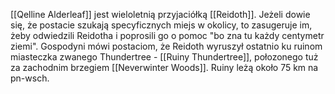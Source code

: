 [[Qelline Alderleaf]] jest wieloletnią przyjaciółką [[Reidoth]]. Jeżeli dowie się, że postacie szukają specyficznych miejs w okolicy, to zasugeruje im, żeby odwiedzili Reidotha i poprosili go o pomoc "bo zna tu każdy centymetr ziemi". Gospodyni mówi postaciom, że Reidoth wyruszył ostatnio ku ruinom miasteczka zwanego Thundertree - [[Ruiny Thundertree]], połozonego tuż za zachodnim brzegiem [[Neverwinter Woods]]. Ruiny leżą około 75 km na pn-wsch.